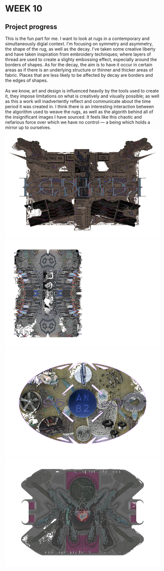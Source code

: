 # WEEK 10
## Project progress
This is the fun part for me. I want to look at rugs in a contemporary and simultaneously digial context. I'm focusing on symmetry and asymmetry, the shape of the rug, as well as the decay. I've taken some creative liberty and have taken inspiration from embroidery techniques; where layers of thread are used to create a slighty embossing effect, especially around the borders of shapes. As for the decay, the aim is to have it occur in certain areas as if there is an underlying structure or thinner and thicker areas of fabric. Places that are less likely to be affected by decay are borders and the edges of shapes. <br/> 
 <br/> 
As we know, art and design is influenced heavily by the tools used to create it, they impose limitations on what is creatively and visually possible; as well as this a work will inadvertently reflect and communicate about the time period it was created in. I think there is an interesting interaction between the algorithm used to weave the rugs, as well as the algorith behind all of the insignificant images I have sourced. It feels like this chaotic and nefarious force over which we have no control — a being which holds a mirror up to ourselves. 
![](rug0.png) <br/>
![](rug1.png) <br/>
![](rug2.png) <br/>
![](rug3.png) <br/>

